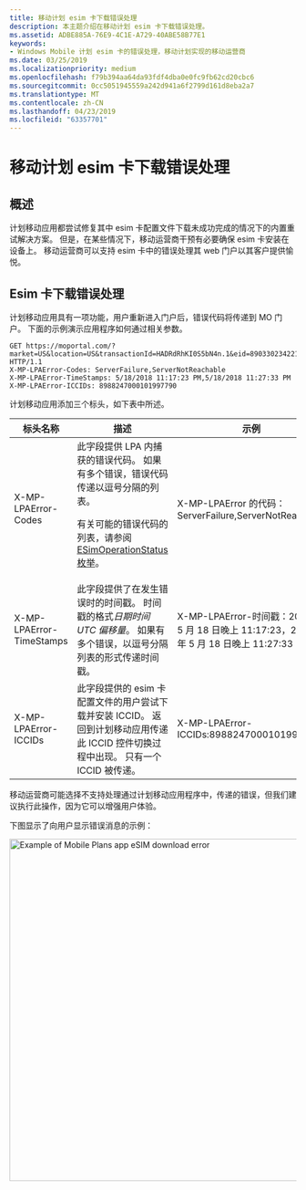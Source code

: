```yaml
---
title: 移动计划 esim 卡下载错误处理
description: 本主题介绍在移动计划 esim 卡下载错误处理。
ms.assetid: ADBE885A-76E9-4C1E-A729-40ABE58B77E1
keywords:
- Windows Mobile 计划 esim 卡的错误处理，移动计划实现的移动运营商
ms.date: 03/25/2019
ms.localizationpriority: medium
ms.openlocfilehash: f79b394aa64da93fdf4dba0e0fc9fb62cd20cbc6
ms.sourcegitcommit: 0cc5051945559a242d941a6f2799d161d8eba2a7
ms.translationtype: MT
ms.contentlocale: zh-CN
ms.lasthandoff: 04/23/2019
ms.locfileid: "63357701"
---
```

# <a name="mobile-plans-esim-download-error-handling"></a>移动计划 esim 卡下载错误处理

## <a name="overview"></a>概述

计划移动应用都尝试修复其中 esim 卡配置文件下载未成功完成的情况下的内置重试解决方案。 但是，在某些情况下，移动运营商干预有必要确保 esim 卡安装在设备上。 移动运营商可以支持 esim 卡中的错误处理其 web 门户以其客户提供愉悦。

## <a name="handling-esim-download-errors"></a>Esim 卡下载错误处理

计划移动应用具有一项功能，用户重新进入门户后，错误代码将传递到 MO 门户。 下面的示例演示应用程序如何通过相关参数。

```HTTP
GET https://moportal.com/?market=US&location=US&transactionId=HADRdRhKI0S5bN4n.1&eid=89033023422130000000000199272786&imei=001102000224082 HTTP/1.1
X-MP-LPAError-Codes: ServerFailure,ServerNotReachable
X-MP-LPAError-TimeStamps: 5/18/2018 11:17:23 PM,5/18/2018 11:27:33 PM
X-MP-LPAError-ICCIDs: 8988247000101997790
```

计划移动应用添加三个标头，如下表中所述。

| 标头名称              | 描述                                                                                                                                                                                                                                                                                                                          | 示例                                                               |
| ------------------------ | ------------------------------------------------------------------------------------------------------------------------------------------------------------------------------------------------------------------------------------------------------------------------------------------------------------------------------------ | --------------------------------------------------------------------- |
| X-MP-LPAError-Codes      | 此字段提供 LPA 内捕获的错误代码。 如果有多个错误，错误代码传递以逗号分隔的列表。 <p>有关可能的错误代码的列表，请参阅[ESimOperationStatus 枚举](https://docs.microsoft.com/uwp/api/windows.networking.networkoperators.esimoperationstatus)。</p> | X-MP-LPAError 的代码：ServerFailure,ServerNotReachable                 |
| X-MP-LPAError-TimeStamps | 此字段提供了在发生错误时的时间戳。 时间戳的格式*日期时间 UTC 偏移量*。 如果有多个错误，以逗号分隔列表的形式传递时间戳。                                                                                                                                 | X-MP-LPAError-时间戳：2018 年 5 月 18 日晚上 11:17:23，2018 年 5 月 18 日晚上 11:27:33 |
| X-MP-LPAError-ICCIDs     | 此字段提供的 esim 卡配置文件的用户尝试下载并安装 ICCID。 返回到计划移动应用传递此 ICCID 控件切换过程中出现。 只有一个 ICCID 被传递。                                                                                                                       | X-MP-LPAError-ICCIDs:8988247000101997790                             |

移动运营商可能选择不支持处理通过计划移动应用程序中，传递的错误，但我们建议执行此操作，因为它可以增强用户体验。

下图显示了向用户显示错误消息的示例：

<img src="images/mobile_plans_implementation_error_message.png" alt="Example of Mobile Plans app eSIM download error" title="示例中的计划移动应用 esim 卡下载错误" width="600" />
